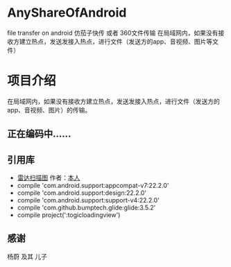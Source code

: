 # AnyShareOfAndroid
file transfer on android 仿茄子快传 或者 360文件传输 在局域网内，如果没有接收方建立热点，发送发接入热点，进行文件（发送方的app、音视频、图片等文件）

# 项目介绍
在局域网内，如果没有接收方建立热点，发送发接入热点，进行文件（发送方的app、音视频、图片）的传输。


## 正在编码中......


## 引用库
* [雷达扫描图](https://github.com/gpfduoduo/RadarScanView) 作者：[本人](https://github.com/gpfduoduo)   
* compile 'com.android.support:appcompat-v7:22.2.0'  
* compile 'com.android.support:design:22.2.0'  
* compile 'com.android.support:support-v4:22.2.0'  
* compile 'com.github.bumptech.glide:glide:3.5.2'  
* compile project(':togicloadingview')

## 感谢
杨蔚 及其 儿子 
